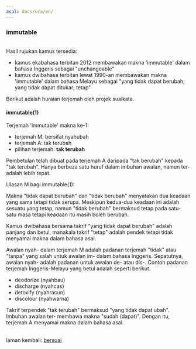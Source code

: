 ```yaml
---
asal: docs/ura/en/
---
```


### immutable

&nbsp;  
Hasil rujukan kamus tersedia:

- kamus ekabahasa terbitan 2012 membawakan makna 'immutable'
dalam bahasa Inggeris sebagai "unchangeable"
- kamus dwibahasa terbitan lewat 1990-an membawakan makna
'immutable' dalam bahasa Melayu sebagai "yang tidak dapat
berubah; yang tidak dapat ditukar; tetap"

Berikut adalah huraian terjemah oleh projek suaikata.

#### immutable(1)

Terjemah 'immutable' makna ke-1:

- terjemah M: bersifat nyahubah
- terjemah A: tak terubah
- pilihan terjemah: **tak terubah**

Pembetulan telah dibuat pada terjemah A daripada "tak
berubah" kepada "tak terubah". Hanya berbeza satu huruf
dalam imbuhan awalan, namun ter- adalah lebih tepat.

Ulasan M bagi immutable(1):

Makna "tidak dapat berubah" dan "tidak berubah" menyatakan
dua keadaan yang sama tetapi tidak serupa. Meskipun
kedua-dua keadaan ini adalah sesuatu yang tetap, namun
"tidak berubah" bermaksud tetap pada satu-satu masa tetapi
keadaan itu masih boleh berubah.

Kamus dwibahasa bersama takrif "yang tidak dapat berubah"
adalah panjang dan betul, manakala takrif "tetap" adalah
pendek tetapi tidak menyamai makna dalam bahasa asal.

Awalan nyah- dalam terjemah M adalah padanan terjemah
"tidak" atau "tanpa" yang salah untuk awalan im- dalam
bahasa Inggeris. Sepatutnya, awalan nyah- adalah padanan
untuk awalan de- atau dis-. Contoh padanan terjemah
Inggeris-Melayu yang betul adalah seperti berikut.

- deodorize (nyahbau)
- discharge (nyahcas)
- detoxify (nyahracun)
- discolour (nyahwarna)

Takrif terpendek "tak terubah" bermaksud "yang tidak dapat
ubah". Imbuhan awalan ter- membawa makna "sudah (dapat)".
Dengan itu, terjemah A menyamai makna dalam bahasa asal.

&nbsp;  
laman kembali: [bersuai][0]

  [0]: ../../bersuai.md
